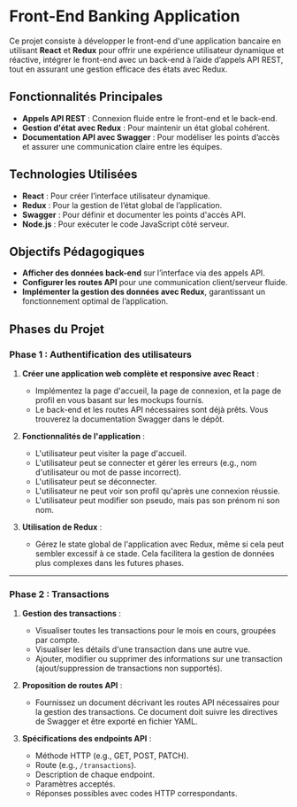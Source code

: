 # Front-End Banking Application

Ce projet consiste à développer le front-end d'une application bancaire en utilisant **React** et **Redux** pour offrir une expérience utilisateur dynamique et réactive, intégrer le front-end avec un back-end à l’aide d’appels API REST, tout en assurant une gestion efficace des états avec Redux.

## Fonctionnalités Principales

- **Appels API REST** : Connexion fluide entre le front-end et le back-end.
- **Gestion d'état avec Redux** : Pour maintenir un état global cohérent.
- **Documentation API avec Swagger** : Pour modéliser les points d’accès et assurer une communication claire entre les équipes.

## Technologies Utilisées

- **React** : Pour créer l’interface utilisateur dynamique.
- **Redux** : Pour la gestion de l’état global de l’application.
- **Swagger** : Pour définir et documenter les points d'accès API.
- **Node.js** : Pour exécuter le code JavaScript côté serveur.

## Objectifs Pédagogiques

- **Afficher des données back-end** sur l’interface via des appels API.
- **Configurer les routes API** pour une communication client/serveur fluide.
- **Implémenter la gestion des données avec Redux**, garantissant un fonctionnement optimal de l’application.


## Phases du Projet

### Phase 1 : Authentification des utilisateurs

1. **Créer une application web complète et responsive avec React** :
   - Implémentez la page d'accueil, la page de connexion, et la page de profil en vous basant sur les mockups fournis.
   - Le back-end et les routes API nécessaires sont déjà prêts. Vous trouverez la documentation Swagger dans le dépôt.

2. **Fonctionnalités de l'application** :
   - L'utilisateur peut visiter la page d'accueil.
   - L'utilisateur peut se connecter et gérer les erreurs (e.g., nom d'utilisateur ou mot de passe incorrect).
   - L'utilisateur peut se déconnecter.
   - L'utilisateur ne peut voir son profil qu'après une connexion réussie.
   - L'utilisateur peut modifier son pseudo, mais pas son prénom ni son nom.

3. **Utilisation de Redux** :
   - Gérez le state global de l'application avec Redux, même si cela peut sembler excessif à ce stade. Cela facilitera la gestion de données plus complexes dans les futures phases.

---

### Phase 2 : Transactions

1. **Gestion des transactions** :
   - Visualiser toutes les transactions pour le mois en cours, groupées par compte.
   - Visualiser les détails d'une transaction dans une autre vue.
   - Ajouter, modifier ou supprimer des informations sur une transaction (ajout/suppression de transactions non supportés).

2. **Proposition de routes API** :
   - Fournissez un document décrivant les routes API nécessaires pour la gestion des transactions. Ce document doit suivre les directives de Swagger et être exporté en fichier YAML.

3. **Spécifications des endpoints API** :
   - Méthode HTTP (e.g., GET, POST, PATCH).
   - Route (e.g., `/transactions`).
   - Description de chaque endpoint.
   - Paramètres acceptés.
   - Réponses possibles avec codes HTTP correspondants.